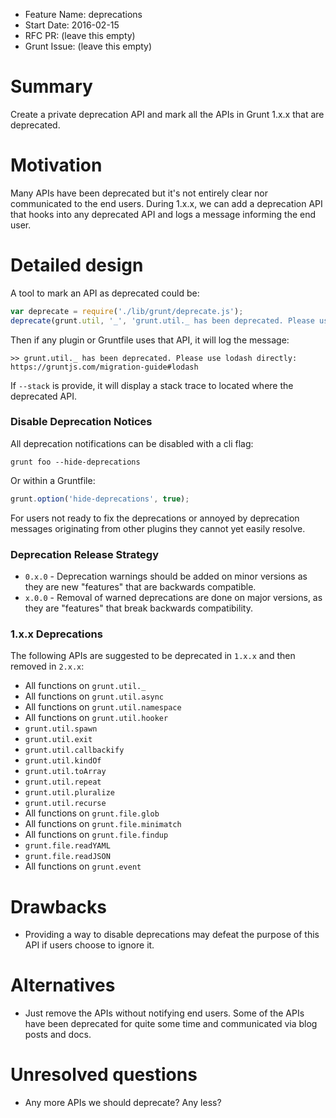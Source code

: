 - Feature Name: deprecations
- Start Date: 2016-02-15
- RFC PR: (leave this empty)
- Grunt Issue: (leave this empty)

# Summary
[summary]: #summary

Create a private deprecation API and mark all the APIs in Grunt 1.x.x that are
deprecated.

# Motivation
[motivation]: #motivation

Many APIs have been deprecated but it's not entirely clear nor communicated to
the end users. During 1.x.x, we can add a deprecation API that hooks into any
deprecated API and logs a message informing the end user.

# Detailed design
[design]: #detailed-design

A tool to mark an API as deprecated could be:

```js
var deprecate = require('./lib/grunt/deprecate.js');
deprecate(grunt.util, '_', 'grunt.util._ has been deprecated. Please use "lodash" directly: https://gruntjs.com/migration-guide#lodash');
```

Then if any plugin or Gruntfile uses that API, it will log the message:

```shell
>> grunt.util._ has been deprecated. Please use lodash directly: https://gruntjs.com/migration-guide#lodash
```

If `--stack` is provide, it will display a stack trace to located where the
deprecated API.

### Disable Deprecation Notices

All deprecation notifications can be disabled with a cli flag:

```shell
grunt foo --hide-deprecations
```

Or within a Gruntfile:
```js
grunt.option('hide-deprecations', true);
```

For users not ready to fix the deprecations or annoyed by deprecation messages
originating from other plugins they cannot yet easily resolve.

### Deprecation Release Strategy

* `0.x.0` - Deprecation warnings should be added on minor versions as they are
new "features" that are backwards compatible.
* `x.0.0` - Removal of warned deprecations are done on major versions, as they
are "features" that break backwards compatibility.

### 1.x.x Deprecations

The following APIs are suggested to be deprecated in `1.x.x` and then removed
in `2.x.x`:

* All functions on `grunt.util._`
* All functions on `grunt.util.async`
* All functions on `grunt.util.namespace`
* All functions on `grunt.util.hooker`
* `grunt.util.spawn`
* `grunt.util.exit`
* `grunt.util.callbackify`
* `grunt.util.kindOf`
* `grunt.util.toArray`
* `grunt.util.repeat`
* `grunt.util.pluralize`
* `grunt.util.recurse`
* All functions on `grunt.file.glob`
* All functions on `grunt.file.minimatch`
* All functions on `grunt.file.findup`
* `grunt.file.readYAML`
* `grunt.file.readJSON`
* All functions on `grunt.event`

# Drawbacks
[drawbacks]: #drawbacks

* Providing a way to disable deprecations may defeat the purpose of this API if
  users choose to ignore it.

# Alternatives
[alternatives]: #alternatives

* Just remove the APIs without notifying end users. Some of the APIs have been
  deprecated for quite some time and communicated via blog posts and docs.

# Unresolved questions
[unresolved]: #unresolved-questions

* Any more APIs we should deprecate? Any less?
